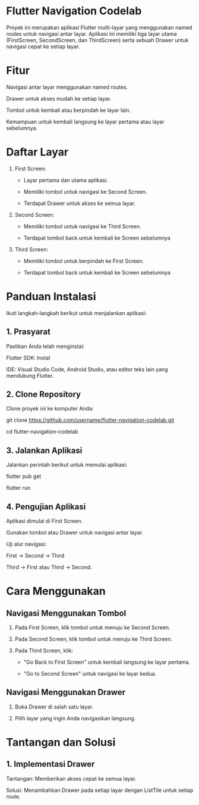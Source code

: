 # Flutter Navigation Codelab
Proyek ini merupakan aplikasi Flutter multi-layar yang menggunakan named routes untuk navigasi antar layar. Aplikasi ini memiliki tiga layar utama (FirstScreen, SecondScreen, dan ThirdScreen) serta sebuah Drawer untuk navigasi cepat ke setiap layar.

# Fitur
Navigasi antar layar menggunakan named routes.

Drawer untuk akses mudah ke setiap layar.

Tombol untuk kembali atau berpindah ke layar lain.

Kemampuan untuk kembali langsung ke layar pertama atau layar sebelumnya.

# Daftar Layar
1. First Screen:

    - Layar pertama dan utama aplikasi.

    - Memiliki tombol untuk navigasi ke Second Screen.

    - Terdapat Drawer untuk akses ke semua layar.

2. Second Screen:

    - Memiliki tombol untuk navigasi ke Third Screen.

    - Terdapat tombol back untuk kembali ke Screen sebelumnya

3. Third Screen:

    - Memiliki tombol untuk berpindah ke First Screen.

    - Terdapat tombol back untuk kembali ke Screen sebelumnya

# Panduan Instalasi
Ikuti langkah-langkah berikut untuk menjalankan aplikasi:

## 1. Prasyarat
Pastikan Anda telah menginstal:

Flutter SDK: Instal 

IDE: Visual Studio Code, Android Studio, atau editor teks lain yang mendukung Flutter.

## 2. Clone Repository
Clone proyek ini ke komputer Anda:

git clone https://github.com/username/flutter-navigation-codelab.git

cd flutter-navigation-codelab

## 3. Jalankan Aplikasi
Jalankan perintah berikut untuk memulai aplikasi:

flutter pub get

flutter run

## 4. Pengujian Aplikasi
Aplikasi dimulai di First Screen.

Gunakan tombol atau Drawer untuk navigasi antar layar.

Uji alur navigasi:

First → Second → Third

Third → First atau Third → Second.

# Cara Menggunakan
## Navigasi Menggunakan Tombol
1. Pada First Screen, klik tombol untuk menuju ke Second Screen.

2. Pada Second Screen, klik tombol untuk menuju ke Third Screen.

3. Pada Third Screen, klik:

    - "Go Back to First Screen" untuk kembali langsung ke layar pertama.

    - "Go to Second Screen" untuk navigasi ke layar kedua.

## Navigasi Menggunakan Drawer
1. Buka Drawer di salah satu layar.

2. Pilih layar yang ingin Anda navigasikan langsung.

# Tantangan dan Solusi
## 1. Implementasi Drawer
Tantangan: Memberikan akses cepat ke semua layar.

Solusi: Menambahkan Drawer pada setiap layar dengan ListTile untuk setiap route.

